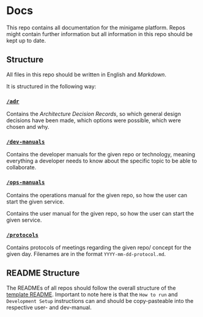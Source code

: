# Docs

This repo contains all documentation for the minigame platform. Repos might contain further information but all
information in this repo should be kept up to date.

## Structure

All files in this repo should be written in English and _Markdown_.

It is structured in the following way:

### [`/adr`](adr)

Contains the _Architecture Decision Records_, so which general design decisions have been made, which options were
possible, which were chosen and why.

### [`/dev-manuals`](dev-manuals)

Contains the developer manuals for the given repo or technology, meaning everything a developer needs to know about the
specific topic to be able to collaborate.

### [`/ops-manuals`](ops-manuals/README.md)

Contains the operations manual for the given repo, so how the user can start the given service.

Contains the user manual for the given repo, so how the user can start the given service.

### [`/protocols`](protocols)

Contains protocols of meetings regarding the given repo/ concept for the given day. Filenames are in the
format `YYYY-mm-dd-protocol.md`.

## README Structure

The READMEs of all repos should follow the overall structure of the [template README](template-README.md).
Important to note here is that the `How to run` and `Development Setup` instructions can and should be copy-pasteable
into the respective user- and dev-manual.
